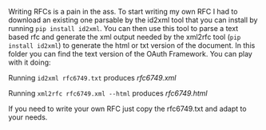Writing RFCs is a pain in the ass.
To start writing my own RFC I had to download an 
existing one parsable by the id2xml tool that you can install
by running ```pip install id2xml```. You can then use this tool
to parse a text based rfc and generate the xml output needed by
the xml2rfc tool (```pip install id2xml```) to generate the html or txt version of the document.
In this folder you can find the text version of the OAuth Framework.
You can play with it doing:


Running ```id2xml rfc6749.txt``` produces *rfc6749.xml*

Running ```xml2rfc rfc6749.xml --html``` produces *rfc6749.html*

If you need to write your own RFC just copy the rfc6749.txt and adapt to
your needs.

